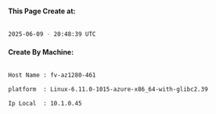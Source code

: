 
   
#### This Page Create at:

```bash

2025-06-09 - 20:48:39 UTC

```

#### Create By Machine:

```bash

Host Name : fv-az1280-461

platform  : Linux-6.11.0-1015-azure-x86_64-with-glibc2.39

Ip Local  : 10.1.0.45

```

